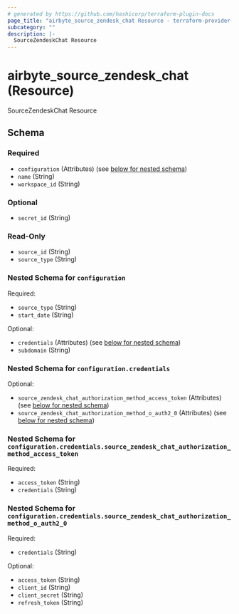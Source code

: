 ```yaml
---
# generated by https://github.com/hashicorp/terraform-plugin-docs
page_title: "airbyte_source_zendesk_chat Resource - terraform-provider-airbyte-new"
subcategory: ""
description: |-
  SourceZendeskChat Resource
---
```


# airbyte_source_zendesk_chat (Resource)

SourceZendeskChat Resource



<!-- schema generated by tfplugindocs -->
## Schema

### Required

- `configuration` (Attributes) (see [below for nested schema](#nestedatt--configuration))
- `name` (String)
- `workspace_id` (String)

### Optional

- `secret_id` (String)

### Read-Only

- `source_id` (String)
- `source_type` (String)

<a id="nestedatt--configuration"></a>
### Nested Schema for `configuration`

Required:

- `source_type` (String)
- `start_date` (String)

Optional:

- `credentials` (Attributes) (see [below for nested schema](#nestedatt--configuration--credentials))
- `subdomain` (String)

<a id="nestedatt--configuration--credentials"></a>
### Nested Schema for `configuration.credentials`

Optional:

- `source_zendesk_chat_authorization_method_access_token` (Attributes) (see [below for nested schema](#nestedatt--configuration--credentials--source_zendesk_chat_authorization_method_access_token))
- `source_zendesk_chat_authorization_method_o_auth2_0` (Attributes) (see [below for nested schema](#nestedatt--configuration--credentials--source_zendesk_chat_authorization_method_o_auth2_0))

<a id="nestedatt--configuration--credentials--source_zendesk_chat_authorization_method_access_token"></a>
### Nested Schema for `configuration.credentials.source_zendesk_chat_authorization_method_access_token`

Required:

- `access_token` (String)
- `credentials` (String)


<a id="nestedatt--configuration--credentials--source_zendesk_chat_authorization_method_o_auth2_0"></a>
### Nested Schema for `configuration.credentials.source_zendesk_chat_authorization_method_o_auth2_0`

Required:

- `credentials` (String)

Optional:

- `access_token` (String)
- `client_id` (String)
- `client_secret` (String)
- `refresh_token` (String)


